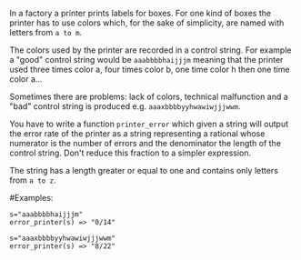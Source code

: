 In a factory a printer prints labels for boxes. For one kind of boxes the
printer has to use colors which, for the sake of simplicity, are named with
letters from `a to m`.

The colors used by the printer are recorded in a control string. For example a
"good" control string would be `aaabbbbhaijjjm` meaning that the printer used
three times color a, four times color b, one time color h then one time color
a...

Sometimes there are problems: lack of colors, technical malfunction and a "bad"
control string is produced e.g. `aaaxbbbbyyhwawiwjjjwwm`.

You have to write a function `printer_error` which given a string will output the
error rate of the printer as a string representing a rational whose numerator
is the number of errors and the denominator the length of the control string.
Don't reduce this fraction to a simpler expression.

The string has a length greater or equal to one and contains only letters from
`a to z`.

#Examples:
```
s="aaabbbbhaijjjm"
error_printer(s) => "0/14"

s="aaaxbbbbyyhwawiwjjjwwm"
error_printer(s) => "8/22"
```
